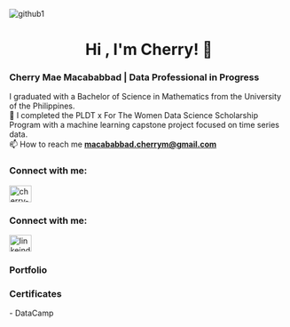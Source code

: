 <p align="left"> <img src="https://komarev.com/ghpvc/?username=github1&label=Profile%20views&color=0e75b6&style=flat" alt="github1" /> </p>
<h1 align="center">Hi , I'm Cherry! 👋 </h1>

<h3 align="left">Cherry Mae Macababbad | Data Professional in Progress</h3>

I graduated with a Bachelor of Science in Mathematics from the University of the Philippines. <br>
👋 I completed the PLDT x For The Women Data Science Scholarship Program with a machine learning capstone project focused on time series data. <br>
 📫 How to reach me **macababbad.cherrym@gmail.com**

<h3 align="left">Connect with me:</h3>
<p align="left">
<a href="https://linkedin.com/in/cherry-mae-macababbad" target="blank"><img align="center" src="https://raw.githubusercontent.com/rahuldkjain/github-profile-readme-generator/master/src/images/icons/Social/linked-in-alt.svg" alt="cherry-mae-macababbad" height="30" width="40" /></a>
</p>

<h3 align="left">Connect with me:</h3><p <a href="https://linkedin.com/in/linkeind1" target="blank"><img align="center" src="https://raw.githubusercontent.com/rahuldkjain/github-profile-readme-generator/master/src/images/icons/Social/linked-in-alt.svg" alt="linkeind1" height="30" width="40" /></a></p>

<h3 align="left">Portfolio</h3>


<h3 align="left">Certificates </h3>
- DataCamp 

  
<!--
**macababbadcherry/macababbadcherry** is a ✨ _special_ ✨ repository because its `README.md` (this file) appears on your GitHub profile.

Here are some ideas to get you started:

- 🔭 I’m currently working on ...
- 🌱 I’m currently learning ...
- 👯 I’m looking to collaborate on ...
- 🤔 I’m looking for help with ...
- 💬 Ask me about ...
- 📫 How to reach me: ...
- 😄 Pronouns: ...
- ⚡ Fun fact: ...
-->
